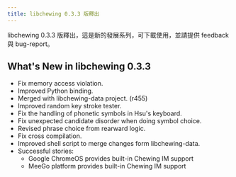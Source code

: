 ```yaml
---
title: libchewing 0.3.3 版釋出
---
```

libchewing 0.3.3 版釋出，這是新的發展系列，可下載使用，並請提供 feedback 與 bug-report。

What's New in libchewing 0.3.3
---------------------------------------------------------
* Fix memory access violation.
* Improved Python binding.
* Merged with libchewing-data project. (r455)
* Improved random key stroke tester.
* Fix the handling of phonetic symbols in Hsu's keyboard.
* Fix unexpected candidate disorder when doing symbol choice.
* Revised phrase choice from rearward logic.
* Fix cross compilation.
* Improved shell script to merge changes form libchewing-data.
* Successful stories:
    * Google ChromeOS provides built-in Chewing IM support
    * MeeGo platform provides built-in Chewing IM support
